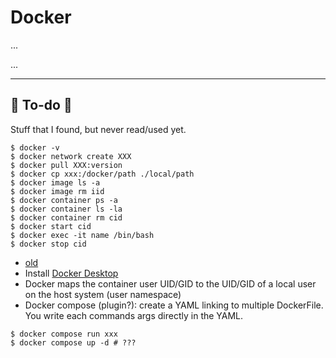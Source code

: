 # Docker

<div class="row row-cols-md-2"><div>

...
</div><div>

...
</div></div>

<hr class="sep-both">

## 👻 To-do 👻

Stuff that I found, but never read/used yet.

<div class="row row-cols-md-2"><div>

```shell!
$ docker -v
$ docker network create XXX
$ docker pull XXX:version
$ docker cp xxx:/docker/path ./local/path
$ docker image ls -a
$ docker image rm iid
$ docker container ps -a
$ docker container ls -la
$ docker container rm cid
$ docker start cid
$ docker exec -it name /bin/bash
$ docker stop cid
```
</div><div>

* [old](_old.md)
* Install [Docker Desktop](https://www.docker.com/products/docker-desktop/)
* Docker maps the container user UID/GID to the UID/GID of a local user on the host system (user namespace)
* Docker compose (plugin?): create a YAML linking to multiple DockerFile. You write each commands args directly in the YAML.

```shell!
$ docker compose run xxx
$ docker compose up -d # ???
```
</div></div>
